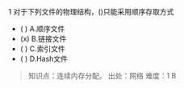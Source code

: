 1
对于下列文件的物理结构，()只能采用顺序存取方式
- ( ) A.顺序文件 
- (x) B.链接文件 
- ( ) C.索引文件 
- ( ) D.Hash文件

> 知识点：连续内存分配。
> 出处：网络
> 难度：1
> B
